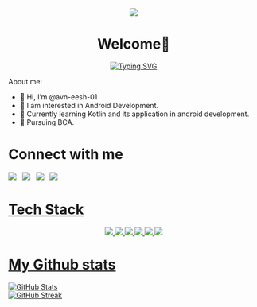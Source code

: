 <div align="center">
    <img src="https://capsule-render.vercel.app/api?animation=fadeIn&type=waving&color=gradient&height=200&fontAlignY=40"/>
</div>
<h1 align="center"> Welcome👋</h1>
<div align="center">
   <a href="https://git.io/typing-svg"><img src="https://readme-typing-svg.demolab.com?font=lato&size=25&pause=1000&color=87F738&center=true&vCenter=true&random=false&width=435&lines=I+am+an+App+Developer;I+am+a+Web+Developer;I+am+an+Open+Source+Enthusiast;I+am+a+Project+Manager;" alt="Typing SVG" /></a>
</div>

About me: 
- 👋 Hi, I’m @avn-eesh-01
- 👀 I am interested in Android Development.
- 🌱 Currently learning Kotlin and its application in android development.
- 🌱 Pursuing BCA.

<h1>Connect with me</h1>
<p>
  <a href="https://twitter.com/avneesh07_"><img src="https://skillicons.dev/icons?i=twitter"></a>&nbsp;&nbsp;
  <a href="mailto:kumar18avneesh@gmail.com"><img src="https://skillicons.dev/icons?i=gmail"></a>&nbsp;&nbsp;
  <a href="https://dev.to/avneesh01"><img src="https://skillicons.dev/icons?i=devto"></a>&nbsp;&nbsp;
  <a href="https://www.linkedin.com/in/avnice/"><img src="https://skillicons.dev/icons?i=linkedin">
</p>
<!---
avn-eesh-01/avn-eesh-01 is a ✨ special ✨ repository because its `README.md` (this file) appears on your GitHub profile.
You can click the Preview link to take a look at your changes.
--->
<h1>Tech Stack</h1>
<p align="center">
  <img src="https://img.shields.io/badge/kotlin-%237F52FF.svg?style=for-the-badge&logo=kotlin&logoColor=white">
  <img src="https://img.shields.io/badge/html5-%23E34F26.svg?style=for-the-badge&logo=html5&logoColor=white">
  <img src="https://img.shields.io/badge/css3-%231572B6.svg?style=for-the-badge&logo=css3&logoColor=white">
  <img src="https://img.shields.io/badge/php-%23777BB4.svg?style=for-the-badge&logo=php&logoColor=white">
  <img src="https://img.shields.io/badge/python-3670A0?style=for-the-badge&logo=python&logoColor=ffdd54">
  <img src="https://img.shields.io/badge/mysql-%2300f.svg?style=for-the-badge&logo=mysql&logoColor=white">
</p>

<h1>My Github stats</h1>



<div>
    <img src="https://github-readme-stats.vercel.app/api?username=avn-eesh-01&theme=tokyonight&token=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&hide_border=false&include_all_commits=true&count_private=true" alt="GitHub Stats">
</div>
<div>
    <img src="https://github-readme-streak-stats.herokuapp.com/?user=avn-eesh-01&token=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&theme=tokyonight&hide_border=false" alt="GitHub Streak">
</div>
